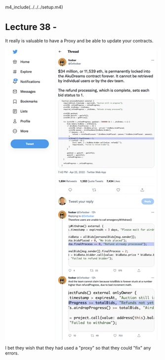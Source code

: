 
m4_include(../../../setup.m4)

# Lecture 38 -

It really is valuable to have a Proxy and be able to update your contracts.

![34-million-loss-no-proxy.png](34-million-loss-no-proxy.png)

I bet they wish that they had used a "proxy" so that they could "fix"
any errors.

## 
